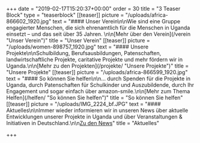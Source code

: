 +++
date = "2019-02-17T15:20:37+00:00"
order = 30
title = "3 Teaser Block"
type = "teaserblock"
[[teaser]]
picture = "/uploads/africa-866602_1920.jpg"
text = "#### Unser Verein\n\nWie sind eine Gruppe engagierter Menschen, die sich ehrenamtlich für die Menschen in Uganda einsetzt – und das seit über 35 Jahren. \n\n[Mehr über den Verein](/verein \"Unser Verein\")"
title = "Unser Verein"
[[teaser]]
picture = "/uploads/women-898757_1920.jpg"
text = "#### Unsere Projekte\n\nSchulbildung, Berufsausbildungen, Patenschaften, landwirtschaftliche Projekte, caritative Projekte und mehr fördern wir in Uganda.\n\n[Mehr zu den Projekten](/projekte/ \"Unsere Projekte\")"
title = "Unsere Projekte"
[[teaser]]
picture = "/uploads/africa-866599_1920.jpg"
text = "#### So können Sie helfen\n\n... durch Spenden für die Projekte in Uganda, durch Patenschaften für Schulkinder und Auszubildende, durch Ihr Engagement und sogar einfach über amazon-smile.\n\n[Mehr zum Thema Helfen](/helfen/ \"So können Sie helfen\")"
title = "So können Sie helfen"
[[teaser]]
picture = "/uploads/IMG_2224_bf.JPG"
text = "#### Aktuelles\n\nImmer wieder informieren wir in unseren News über aktuelle Entwicklungen unserer Projekte in Uganda und über Veranstaltungen & Initiativen in Deutschland.\n\n[Zu den News]()"
title = "Aktuelles"

+++

